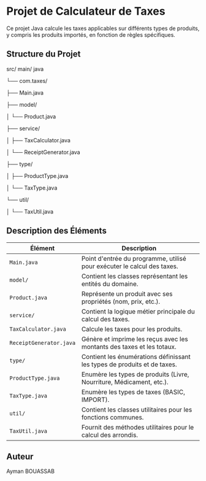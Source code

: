 # Projet de Calculateur de Taxes

Ce projet Java calcule les taxes applicables sur différents types de produits, y compris les produits importés, en fonction de règles spécifiques.

## Structure du Projet

src/ main/ java

└── com.taxes/

├── Main.java

├── model/

│ └── Product.java

├── service/

│ ├── TaxCalculator.java

│ └── ReceiptGenerator.java

├── type/

│ ├── ProductType.java

│ └── TaxType.java

└── util/

│ └── TaxUtil.java


## Description des Éléments

| Élément      | Description                                                      |
|--------------|------------------------------------------------------------------|
| `Main.java` | Point d'entrée du programme, utilisé pour exécuter le calcul des taxes. |
| `model/`    | Contient les classes représentant les entités du domaine.        |
| `Product.java` | Représente un produit avec ses propriétés (nom, prix, etc.).     |
| `service/` | Contient la logique métier principale du calcul des taxes.       |
| `TaxCalculator.java` | Calcule les taxes pour les produits.                             |
| `ReceiptGenerator.java`| Génère et imprime les reçus avec les montants des taxes et les totaux. |
| `type/`    | Contient les énumérations définissant les types de produits et de taxes. |
| `ProductType.java` | Enumère les types de produits (Livre, Nourriture, Médicament, etc.). |
| `TaxType.java` | Enumère les types de taxes (BASIC, IMPORT).                      |
| `util/`    | Contient les classes utilitaires pour les fonctions communes.    |
| `TaxUtil.java` | Fournit des méthodes utilitaires pour le calcul des arrondis.    |

## Auteur

Ayman BOUASSAB